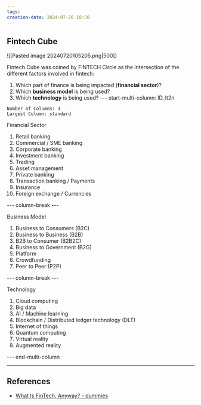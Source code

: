 ```yaml
---
tags: 
creation-date: 2024-07-20 10:50
---
```

## Fintech Cube

![[Pasted image 20240720105205.png|500]]

Fintech Cube was coined by FINTECH Circle as the intersection of the different factors involved in fintech:
1. Which part of finance is being impacted (**financial sector**)?
2. Which **business model** is being used?
3. Which **technology** is being used?
--- start-multi-column: ID_lt2n
```column-settings
Number of Columns: 3
Largest Column: standard
```

Financial Sector
1. Retail banking
2. Commercial / SME banking
3. Corporate banking
4. Investment banking
5. Trading
6. Asset management
7. Private banking
8. Transaction banking / Payments
9. Insurance
10. Foreign exchange / Currencies

--- column-break ---

Business Model
1. Business to Consumers (B2C)
2. Business to Business (B2B)
3. B2B to Consumer (B2B2C)
4. Business to Government (B2G)
5. Platform
6. Crowdfunding
7. Peer to Peer (P2P)

--- column-break ---

Technology
1. Cloud computing
2. Big data
3. AI / Machine learning
4. Blockchain / Distributed ledger technology (DLT)
5. Internet of things
6. Quantum computing
7. Virtual reality
8. Augmented reality

--- end-multi-column


---
## References

- [What Is FinTech, Anyway? - dummies](https://www.dummies.com/article/business-careers-money/business/operations/what-is-fintech-anyway-273114/)
